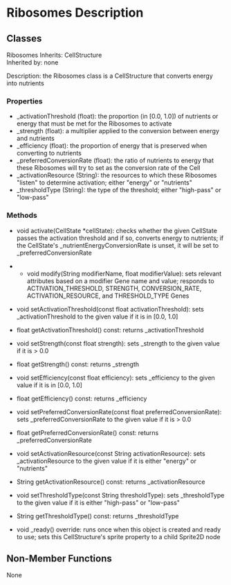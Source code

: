 # Ribosomes Description

## Classes

Ribosomes
Inherits: CellStructure  
Inherited by: none  

Description: the Ribosomes class is a CellStructure that converts energy into nutrients

### Properties
- _activationThreshold (float): the proportion (in [0.0, 1.0]) of nutrients or energy that must be met for the Ribosomes to activate
- _strength (float): a multiplier applied to the conversion between energy and nutrients
- _efficiency (float): the proportion of energy that is preserved when converting to nutrients
- _preferredConversionRate (float): the ratio of nutrients to energy that these Ribosomes will try to set as the conversion rate of the Cell
- _activationResource (String): the resources to which these Ribosomes "listen" to determine activation; either "energy" or "nutrients"
- _thresholdType (String): the type of the threshold; either "high-pass" or "low-pass"

### Methods
- void activate(CellState *cellState): checks whether the given CellState passes the activation threshold and if so, converts energy to nutrients; if the CellState's _nutrientEnergyConversionRate is unset, it will be set to _preferredConversionRate
- - void modify(String modifierName, float modifierValue): sets relevant attributes based on a modifier Gene name and value; responds to ACTIVATION_THRESHOLD, STRENGTH, CONVERSION_RATE, ACTIVATION_RESOURCE, and THRESHOLD_TYPE Genes

- void setActivationThreshold(const float activationThreshold): sets _activationThreshold to the given value if it is in [0.0, 1.0]
- float getActivationThreshold() const: returns _activationThreshold

- void setStrength(const float strength): sets _strength to the given value if it is > 0.0
- float getStrength() const: returns _strength

- void setEfficiency(const float efficiency): sets _efficiency to the given value if it is in [0.0, 1.0]
- float getEfficiency() const: returns _efficiency

- void setPreferredConversionRate(const float preferredConversionRate): sets _preferredConversionRate to the given value if it is > 0.0
- float getPreferredConversionRate() const: returns _preferredConversionRate

- void setActivationResource(const String activationResource): sets _activationResource to the given value if it is either "energy" or "nutrients"
- String getActivationResource() const: returns _activationResource

- void setThresholdType(const String thresholdType): sets _thresholdType to the given value if it is either "high-pass" or "low-pass"
- String getThresholdType() const: returns _thresholdType

- void _ready() override: runs once when this object is created and ready to use; sets this CellStructure's sprite property to a child Sprite2D node

## Non-Member Functions
None

